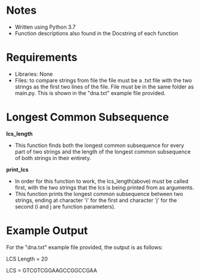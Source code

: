 # Notes
- Written using Python 3.7
- Function descriptions also found in the Docstring of each function

# Requirements
- Libraries: None
- Files: to compare strings from file the file must be a .txt file with the two strings as the first two lines of the file. File must be in the same
folder as main.py. This is shown in the "dna.txt" example file provided.

# Longest Common Subsequence

**lcs_length**
- This function finds both the longest common subsequence for every part of two strings and the length of the
longest common subsequence of both strings in their entirety.

**print_lcs**
- In order for this function to work, the lcs_length(above) must be called first, with the two strings that the lcs is being printed
from as arguments.
- This function prints the longest common subsequence between two strings, ending at character 'i' for the first and character 'j' for the second 
(i and j are function parameters).

# Example Output
For the "dna.txt" example file provided, the output is as follows:

LCS Length = 20

LCS = GTCGTCGGAAGCCGGCCGAA
